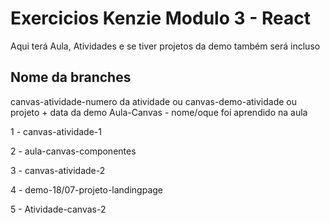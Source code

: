  # Exercicios Kenzie Modulo 3 - React
Aqui terá Aula, Atividades e se tiver projetos da demo também será incluso

## Nome da branches
canvas-atividade-numero da atividade ou
canvas-demo-atividade ou projeto + data da demo
Aula-Canvas - nome/oque foi aprendido na aula

1 - canvas-atividade-1

2 - aula-canvas-componentes   

3 - canvas-atividade-2

4 - demo-18/07-projeto-landingpage

5 - Atividade-canvas-2